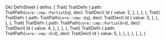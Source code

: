 Ok(
    DefnSheet {
        defns: [
            Trait(
                TraitDefn {
                    path: TraitPath(`core::cmp::PartialEq`),
                    decl: TraitDecl(
                        Id {
                            value: 2,
                        },
                    ),
                },
            ),
            Trait(
                TraitDefn {
                    path: TraitPath(`core::cmp::Eq`),
                    decl: TraitDecl(
                        Id {
                            value: 3,
                        },
                    ),
                },
            ),
            Trait(
                TraitDefn {
                    path: TraitPath(`core::cmp::PartialOrd`),
                    decl: TraitDecl(
                        Id {
                            value: 4,
                        },
                    ),
                },
            ),
            Trait(
                TraitDefn {
                    path: TraitPath(`core::cmp::Ord`),
                    decl: TraitDecl(
                        Id {
                            value: 5,
                        },
                    ),
                },
            ),
        ],
    },
)
